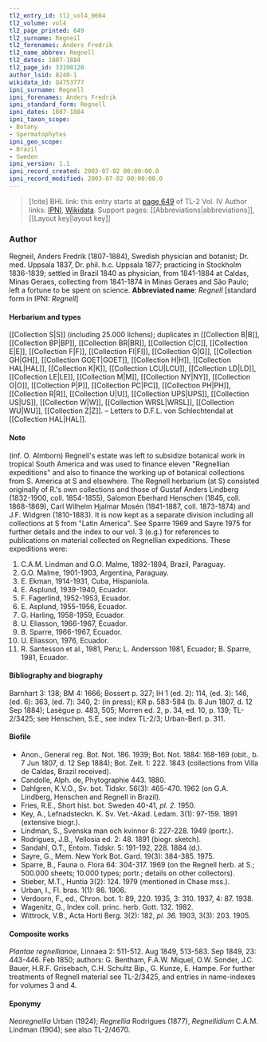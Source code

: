 ```yaml
---
tl2_entry_id: tl2_vol4_0664
tl2_volume: vol4
tl2_page_printed: 649
tl2_surname: Regneil
tl2_forenames: Anders Fredrik
tl2_name_abbrev: Regnell
tl2_dates: 1807-1884
tl2_page_id: 33190120
author_lsid: 8240-1
wikidata_id: Q4753777
ipni_surname: Regnell
ipni_forenames: Anders Fredrik
ipni_standard_form: Regnell
ipni_dates: 1807-1884
ipni_taxon_scope: 
- Botany
- Spermatophytes
ipni_geo_scope: 
- Brazil
- Sweden
ipni_version: 1.1
ipni_record_created: 2003-07-02 00:00:00.0
ipni_record_modified: 2003-07-02 00:00:00.0
---
```


> [!cite] BHL link: this entry starts at [page 649](https://www.biodiversitylibrary.org/page/33190120) of TL-2 Vol. IV
> Author links: [IPNI](https://www.ipni.org/a/8240-1), [Wikidata](https://www.wikidata.org/wiki/Q4753777). Support pages: [[Abbreviations|abbreviations]], [[Layout key|layout key]]

### Author

Regneil, Anders Fredrik (1807-1884), Swedish physician and botanist; Dr. med. Uppsala 1837, Dr. phil. h.c. Uppsala 1877; practicing in Stockholm 1836-1839; settled in Brazil 1840 as physician, from 1841-1884 at Caldas, Minas Geraes, collecting from 1841-1874 in Minas Geraes and São Paulo; left a fortune to be spent on science. 
**Abbreviated name**: *Regnell* \[standard form in IPNI: *Regnell*\]

#### Herbarium and types

[[Collection S|S]] (including 25.000 lichens); duplicates in [[Collection B|B]], [[Collection BP|BP]], [[Collection BR|BR]], [[Collection C|C]], [[Collection E|E]], [[Collection F|F]], [[Collection FI|FI]], [[Collection G|G]], [[Collection GH|GH]], [[Collection GOET|GOET]], [[Collection H|H]], [[Collection HAL|HAL]], [[Collection K|K]], [[Collection LCU|LCU]], [[Collection LD|LD]], [[Collection LE|LE]], [[Collection M|M]], [[Collection NY|NY]], [[Collection O|O]], [[Collection P|P]], [[Collection PC|PC]], [[Collection PH|PH]], [[Collection R|R]], [[Collection U|U]], [[Collection UPS|UPS]], [[Collection US|US]], [[Collection W|W]], [[Collection WRSL|WRSL]], [[Collection WU|WU]], [[Collection Z|Z]]. – Letters to D.F.L. von Schlechtendal at [[Collection HAL|HAL]].

#### Note

(inf. O. Almborn) Regnell's estate was left to subsidize botanical work in tropical South America and was used to finance eleven "Regnellian expeditions" and also to finance the working up of botanical collections from S. America at S and elsewhere. The Regnell herbarium (at S) consisted originally of R.'s own collections and those of Gustaf Anders Lindberg (1832-1900, coll. 1854-1855), Salomon Eberhard Henschen (1845, coll. 1868-1869), Carl Wilhelm Hjalmar Mosén (1841-1887, coll. 1873-1874) and J.F. Widgren (1810-1883). It is now kept as a separate division including all collections at S from "Latin America". See Sparre 1969 and Sayre 1975 for further details and the index to our vol. 3 (e.g.) for references to publications on material collected on Regnellian expeditions. These expeditions were:
1. C.A.M. Lindman and G.O. Malme, 1892-1894, Brazil, Paraguay.
2. G.O. Malme, 1901-1903, Argentina, Paraguay.
3. E. Ekman, 1914-1931, Cuba, Hispaniola.
4. E. Asplund, 1939-1940, Ecuador.
5. F. Fagerlind, 1952-1953, Ecuador.
6. E. Asplund, 1955-1956, Ecuador.
7. G. Harling, 1958-1959, Ecuador.
8. U. Eliasson, 1966-1967, Ecuador.
9. B. Sparre, 1966-1967, Ecuador.
10. U. Eliasson, 1976, Ecuador.
11. R. Santesson et al., 1981, Peru; L. Andersson 1981, Ecuador; B. Sparre, 1981, Ecuador.

#### Bibliography and biography

Barnhart 3: 138; BM 4: 1666; Bossert p. 327; IH 1 (ed. 2): 114, (ed. 3): 146, (ed. 6): 363, (ed. 7): 340, 2: (in press); KR p. 583-584 (b. 8 Jun 1807, d. 12 Sep 1884); Lasègue p. 483, 505; Morren ed. 2, p. 34, ed. 10, p. 139; TL-2/3425; see Henschen, S.E., see index TL-2/3; Urban-Berl. p. 311.

#### Biofile

- Anon., General reg. Bot. Not. 186. 1939; Bot. Not. 1884: 168-169 (obit., b. 7 Jun 1807, d. 12 Sep 1884); Bot. Zeit. 1: 222. 1843 (collections from Villa de Caldas, Brazil received).
- Candolle, Alph. de, Phytographie 443. 1880.
- Dahlgren, K.V.O., Sv. bot. Tidskr. 56(3): 465-470. 1962 (on G.A. Lindberg, Henschen and Regnell in Brazil).
- Fries, R.E., Short hist. bot. Sweden 40-41, *pl. 2.* 1950.
- Key, A., Lefnadsteckn. K. Sv. Vet.-Akad. Ledam. 3(1): 97-159. 1891 (extensive biogr.).
- Lindman, S., Svenska man och kvinnor 6: 227-228. 1949 (portr.).
- Rodrigues, J.B., Vellosia ed. 2: 48. 1891 (biogr. sketch).
- Sandahl, O.T., Entom. Tidskr. 5: 191-192, 228. 1884 (d.).
- Sayre, G., Mem. New York Bot. Gard. 19(3): 384-385. 1975.
- Sparre, B., Fauna o. Flora 64: 304-317. 1969 (on the Regnell herb. at S.; 500.000 sheets; 10.000 types; portr.; details on other collectors).
- Stieber, M.T., Huntia 3(2): 124. 1979 (mentioned in Chase mss.).
- Urban, I., Fl. bras. 1(1): 86. 1906.
- Verdoorn, F., ed., Chron. bot. 1: 89, 220. 1935, 3: 310. 1937, 4: 87. 1938.
- Wagenitz, G., Index coll. princ. herb. Gott. 132. 1982.
- Wittrock, V.B., Acta Horti Berg. 3(2): 182, *pl. 36.* 1903, 3(3): 203. 1905.

#### Composite works

*Plantae regnellianae*, Linnaea 2: 511-512. Aug 1849, 513-583. Sep 1849, 23: 443-446. Feb 1850; authors: G. Bentham, F.A.W. Miquel, O.W. Sonder, J.C. Bauer, H.R.F. Grisebach, C.H. Schultz Bip., G. Kunze, E. Hampe.
For further treatments of Regnell material see TL-2/3425, and entries in name-indexes for volumes 3 and 4.

#### Eponymy

*Neoregnellia* Urban (1924); *Regnellia* Rodrigues (1877), *Regnellidium* C.A.M. Lindman (1904); see also TL-2/4670.

